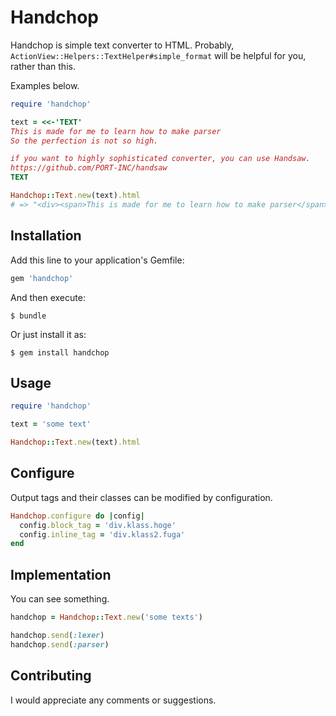 # Handchop

Handchop is simple text converter to HTML.
Probably, `ActionView::Helpers::TextHelper#simple_format` will be helpful for you, rather than this.

Examples below.

```ruby
require 'handchop'

text = <<-'TEXT'
This is made for me to learn how to make parser
So the perfection is not so high.

if you want to highly sophisticated converter, you can use Handsaw.
https://github.com/PORT-INC/handsaw
TEXT

Handchop::Text.new(text).html
# => "<div><span>This is made for me to learn how to make parser</span><span>So the perfection is not so high.</span></div><div><span>if you want to highly sophisticated converter, you can use Handsaw.</span><span><a href='https://github.com/PORT-INC/handsaw' >https://github.com/PORT-INC/handsaw</a></span><span>end</span></div>"

```


## Installation

Add this line to your application's Gemfile:

```ruby
gem 'handchop'
```

And then execute:

    $ bundle

Or just install it as:

    $ gem install handchop

## Usage

```ruby
require 'handchop'

text = 'some text'

Handchop::Text.new(text).html


```

## Configure

Output tags and their classes can be modified by configuration.

```ruby
Handchop.configure do |config|
  config.block_tag = 'div.klass.hoge'
  config.inline_tag = 'div.klass2.fuga'
end
```

## Implementation

You can see something.

```ruby
handchop = Handchop::Text.new('some texts')

handchop.send(:lexer)
handchop.send(:parser)
```

## Contributing

I would appreciate any comments or suggestions.
